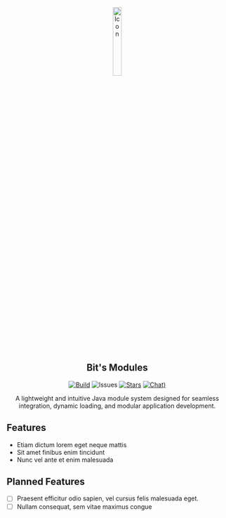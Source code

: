 <div align="center">
<img src="https://i.imgur.com/hy4lp6A.jpeg" style="width: 20%;" alt="Icon">

## Bit's Modules
[![Build](https://img.shields.io/github/actions/workflow/status/BitByLogics/Bits-Modules/.github/workflows/maven.yml?branch=master)](https://github.com/BitByLogics/Bits-Preferences/actions)
![Issues](https://img.shields.io/github/issues-raw/BitByLogics/Bits-Modules)
[![Stars](https://img.shields.io/github/stars/BitByLogics/Bits-Modules)](https://github.com/BitByLogics/Bits-Preferences/stargazers)
[![Chat)](https://img.shields.io/discord/1310486866272981002?logo=discord&logoColor=white)](https://discord.gg/syngw2UQUd)

A lightweight and intuitive Java module system designed for seamless integration, dynamic loading, and modular application development.
</div>

## Features
* Etiam dictum lorem eget neque mattis
* Sit amet finibus enim tincidunt
* Nunc vel ante et enim malesuada

## Planned Features
- [ ] Praesent efficitur odio sapien, vel cursus felis malesuada eget.
- [ ] Nullam consequat, sem vitae maximus congue